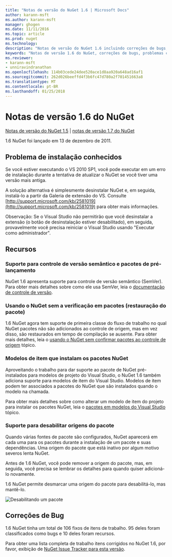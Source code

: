 ```yaml
---
title: "Notas de versão do NuGet 1.6 | Microsoft Docs"
author: karann-msft
ms.author: karann-msft
manager: ghogen
ms.date: 11/11/2016
ms.topic: article
ms.prod: nuget
ms.technology: 
description: "Notas de versão do NuGet 1.6 incluindo correções de bugs, problemas conhecidos, recursos adicionados e DCRs."
keywords: "Notas de versão 1.6 do NuGet, correções de bugs, problemas conhecidos, adicionaram recursos, DCRs"
ms.reviewer:
- karann-msft
- unniravindranathan
ms.openlocfilehash: 114b03cede24dee520ace1d8aa920a648ad16af1
ms.sourcegitcommit: 262d026beeffd4f3b6fc47d780a2f701451663a8
ms.translationtype: MT
ms.contentlocale: pt-BR
ms.lasthandoff: 01/25/2018
---
```

 # <a name="nuget-16-release-notes"></a>Notas de versão 1.6 do NuGet

[Notas de versão do NuGet 1.5](../release-notes/nuget-1.5.md) | [notas de versão 1.7 do NuGet](../release-notes/nuget-1.7.md)

1.6 NuGet foi lançado em 13 de dezembro de 2011.

## <a name="known-installation-issue"></a>Problema de instalação conhecidos
Se você estiver executando o VS 2010 SP1, você pode executar em um erro de instalação durante a tentativa de atualizar o NuGet se você tiver uma versão mais antiga.

A solução alternativa é simplesmente desinstalar NuGet e, em seguida, instalá-lo a partir da Galeria de extensão do VS.  Consulte [http://support.microsoft.com/kb/2581019](http://support.microsoft.com/kb/2581019) para obter mais informações.

Observação: Se o Visual Studio não permitirão que você desinstalar a extensão (o botão de desinstalação estiver desabilitado), em seguida, provavelmente você precisa reiniciar o Visual Studio usando "Executar como administrador".

## <a name="features"></a>Recursos

### <a name="support-for-semantic-versioning-and-prerelease-packages"></a>Suporte para controle de versão semântico e pacotes de pré-lançamento
NuGet 1.6 apresenta suporte para controle de versão semântico (SemVer). Para obter mais detalhes sobre como ele usa SemVer, leia o [documentação de controle de versão](../create-packages/prerelease-packages.md).

### <a name="using-nuget-without-checking-in-packages-package-restore"></a>Usando o NuGet sem a verificação em pacotes (restauração do pacote)
1.6 NuGet agora tem suporte de primeira classe do fluxo de trabalho no qual NuGet pacotes não são adicionados ao controle de origem, mas em vez disso, são restaurados em tempo de compilação se ausente. Para obter mais detalhes, leia o [usando o NuGet sem confirmar pacotes ao controle de origem](../consume-packages/packages-and-source-control.md) tópico.

### <a name="item-templates-that-install-nuget-packages"></a>Modelos de item que instalam os pacotes NuGet
Aproveitando o trabalho para dar suporte ao pacote de NuGet pré-instalados para modelos de projeto do Visual Studio, o NuGet 1.6 também adiciona suporte para modelos de item do Visual Studio. Modelos de item podem ter associados a pacotes do NuGet que são instalados quando o modelo na chamada.

Para obter mais detalhes sobre como alterar um modelo de item do projeto para instalar os pacotes NuGet, leia o [pacotes em modelos do Visual Studio](../visual-studio-extensibility/visual-studio-templates.md) tópico.

### <a name="support-for-disabling-package-sources"></a>Suporte para desabilitar origens do pacote
Quando várias fontes de pacote são configurados, NuGet aparecerá em cada uma para os pacotes durante a instalação de um pacote e suas dependências. Uma origem do pacote que está inativo por algum motivo severos lenta NuGet.

Antes de 1.6 NuGet, você pode remover a origem do pacote, mas, em seguida, você precisa se lembrar os detalhes para quando quiser adicioná-lo novamente.

1.6 NuGet permite desmarcar uma origem do pacote para desabilitá-lo, mas mantê-lo.

![Desabilitando um pacote](./media/package-source-with-disabled-source.png)

## <a name="bug-fixes"></a>Correções de Bug
1.6 NuGet tinha um total de 106 fixos de itens de trabalho. 95 deles foram classificados como bugs e 10 deles foram recursos.

Para obter uma lista completa de trabalho itens corrigidos no NuGet 1.6, por favor, exibição de [NuGet Issue Tracker para esta versão](http://nuget.codeplex.com/workitem/list/advanced?keyword=&status=Closed&type=All&priority=All&release=NuGet%201.6&assignedTo=All&component=All&sortField=Votes&sortDirection=Descending&page=0).

